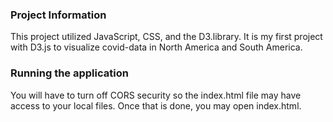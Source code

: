 ### Project Information
This project utilized JavaScript, CSS, and the D3.library. It is my first project with D3.js to visualize covid-data in North America and South America. 

### Running the application
You will have to turn off CORS security so the index.html file may have access to your local files. Once that is done, you may open index.html.